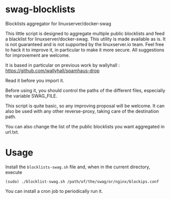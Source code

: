 # swag-blocklists
Blocklists aggregator for linuxserver/docker-swag

This little script is designed to aggregate multiple public blocklists and feed a blacklist for linuxserver/docker-swag.
This utility is made available as is. It is not guaranteed and is not supported by the linuxserver.io team. Feel free to hack it to improve it, in particular to make it more secure. All suggestions for improvement are welcome.

It is based in particular on previous work by wallyhall : https://github.com/wallyhall/spamhaus-drop

Read it before you import it.

Before using it, you should control the paths of the different files, especially the variable SWAG_FILE.

This script is quite basic, so any improving proposal will be welcome. It can also be used with any other reverse-proxy, taking care of the destination path.

You can also change the list of the public blocklists you want aggregated in url.txt.

# Usage

Install the `blocklists-swag.sh` file and, when in the current directory, execute

```
(sudo) ./blocklist-swag.sh /path/of/the/swag/or/nginx/blockips.conf
```

You can install a cron job to periodically run it.
